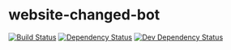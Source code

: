 # website-changed-bot

[![Build Status](https://travis-ci.com/EdJoPaTo/website-changed-bot.svg?branch=master)](https://travis-ci.com/EdJoPaTo/website-changed-bot)
[![Dependency Status](https://david-dm.org/EdJoPaTo/website-changed-bot/status.svg)](https://david-dm.org/EdJoPaTo/website-changed-bot)
[![Dev Dependency Status](https://david-dm.org/EdJoPaTo/website-changed-bot/dev-status.svg)](https://david-dm.org/EdJoPaTo/website-changed-bot?type=dev)

>
